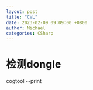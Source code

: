 ```yaml
---
layout: post
title: "CVL"
date: 2023-02-09 09:09:00 +0800
author: Michael
categories: CSharp
---
```


# 检测dongle

cogtool --print